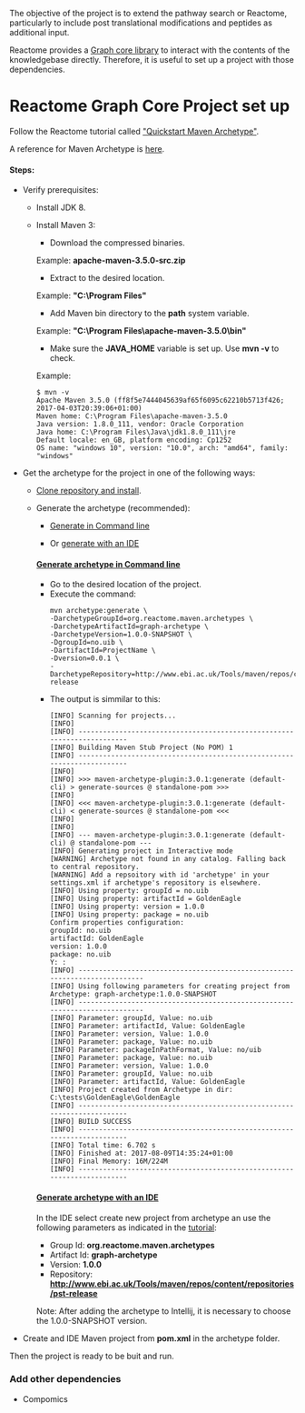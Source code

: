 The objective of the project is to extend the pathway search or Reactome, particularly to include post translational modifications and peptides as additional  input.

Reactome provides a [Graph core library](https://github.com/reactome/graph-core) to interact with the contents of the knowledgebase directly. Therefore, it is useful to set up a project with those dependencies. 

# Reactome Graph Core Project set up

Follow the Reactome tutorial called ["Quickstart Maven Archetype"](https://github.com/reactome/graph-archetype).

A reference for Maven Archetype is [here]("https://maven.apache.org/guides/introduction/introduction-to-archetypes.html").

#### Steps:

* Verify prerequisites:
  * Install JDK 8.
  * Install Maven 3:
    * Download the compressed binaries.

    Example:
    __apache-maven-3.5.0-src.zip__
    * Extract to the desired location. 
    
    Example: __"C:\Program Files\"__
    * Add Maven bin directory to the __path__ system variable. 
    
    Example: __"C:\Program Files\apache-maven-3.5.0\bin"__ 
    * Make sure the __JAVA_HOME__ variable is set up. Use __mvn -v__ to check. 
    
    Example:
    ~~~~    
    $ mvn -v
    Apache Maven 3.5.0 (ff8f5e7444045639af65f6095c62210b5713f426; 2017-04-03T20:39:06+01:00)
    Maven home: C:\Program Files\apache-maven-3.5.0
    Java version: 1.8.0_111, vendor: Oracle Corporation
    Java home: C:\Program Files\Java\jdk1.8.0_111\jre
    Default locale: en_GB, platform encoding: Cp1252
    OS name: "windows 10", version: "10.0", arch: "amd64", family: "windows"  
    ~~~~
* Get the archetype for the project in one of the following ways:
  * [Clone repository and install](https://github.com/reactome/graph-archetype#install-archetype-locally). 
  * Generate the archetype (recommended):
    * [Generate in Command line](https://github.com/reactome/graph-archetype#create-a-project)

    * Or [generate with an IDE](https://github.com/reactome/graph-archetype#create-a-new-project-in-intellij)

    #### [Generate archetype in Command line](https://github.com/reactome/graph-archetype#create-a-project)
      * Go to the desired location of the project.
      * Execute the command: 
        ~~~~
        mvn archetype:generate \
        -DarchetypeGroupId=org.reactome.maven.archetypes \
        -DarchetypeArtifactId=graph-archetype \
        -DarchetypeVersion=1.0.0-SNAPSHOT \
        -DgroupId=no.uib \
        -DartifactId=ProjectName \
        -Dversion=0.0.1 \
        -DarchetypeRepository=http://www.ebi.ac.uk/Tools/maven/repos/content/repositories/pst-release
        ~~~~
      * The output is simmilar to this:
        ~~~~
        [INFO] Scanning for projects...
        [INFO]
        [INFO] ------------------------------------------------------------------------
        [INFO] Building Maven Stub Project (No POM) 1
        [INFO] ------------------------------------------------------------------------
        [INFO]
        [INFO] >>> maven-archetype-plugin:3.0.1:generate (default-cli) > generate-sources @ standalone-pom >>>
        [INFO]
        [INFO] <<< maven-archetype-plugin:3.0.1:generate (default-cli) < generate-sources @ standalone-pom <<<
        [INFO]
        [INFO]
        [INFO] --- maven-archetype-plugin:3.0.1:generate (default-cli) @ standalone-pom ---
        [INFO] Generating project in Interactive mode
        [WARNING] Archetype not found in any catalog. Falling back to central repository.
        [WARNING] Add a repsoitory with id 'archetype' in your settings.xml if archetype's repository is elsewhere.
        [INFO] Using property: groupId = no.uib
        [INFO] Using property: artifactId = GoldenEagle
        [INFO] Using property: version = 1.0.0
        [INFO] Using property: package = no.uib
        Confirm properties configuration:
        groupId: no.uib
        artifactId: GoldenEagle
        version: 1.0.0
        package: no.uib
        Y: :
        [INFO] ----------------------------------------------------------------------------
        [INFO] Using following parameters for creating project from Archetype: graph-archetype:1.0.0-SNAPSHOT
        [INFO] ----------------------------------------------------------------------------
        [INFO] Parameter: groupId, Value: no.uib
        [INFO] Parameter: artifactId, Value: GoldenEagle
        [INFO] Parameter: version, Value: 1.0.0
        [INFO] Parameter: package, Value: no.uib
        [INFO] Parameter: packageInPathFormat, Value: no/uib
        [INFO] Parameter: package, Value: no.uib
        [INFO] Parameter: version, Value: 1.0.0
        [INFO] Parameter: groupId, Value: no.uib
        [INFO] Parameter: artifactId, Value: GoldenEagle
        [INFO] Project created from Archetype in dir: C:\tests\GoldenEagle\GoldenEagle
        [INFO] ------------------------------------------------------------------------
        [INFO] BUILD SUCCESS
        [INFO] ------------------------------------------------------------------------
        [INFO] Total time: 6.702 s
        [INFO] Finished at: 2017-08-09T14:35:24+01:00
        [INFO] Final Memory: 16M/224M
        [INFO] ------------------------------------------------------------------------
        ~~~~

    #### [Generate archetype with an IDE](https://github.com/reactome/graph-archetype#create-a-new-project-in-intellij)

    In the IDE select create new project from archetype an use the following parameters as indicated in the [tutorial](https://github.com/reactome/graph-archetype#create-a-project):
    * Group Id: __org.reactome.maven.archetypes__
    * Artifact Id: __graph-archetype__
    * Version: __1.0.0__
    * Repository: __http://www.ebi.ac.uk/Tools/maven/repos/content/repositories/pst-release__

    Note: After adding the archetype to Intellij, it is necessary to choose the 1.0.0-SNAPSHOT version.

* Create and IDE Maven project from __pom.xml__ in the archetype folder.

Then the project is ready to be buit and run.

### Add other dependencies

* Compomics